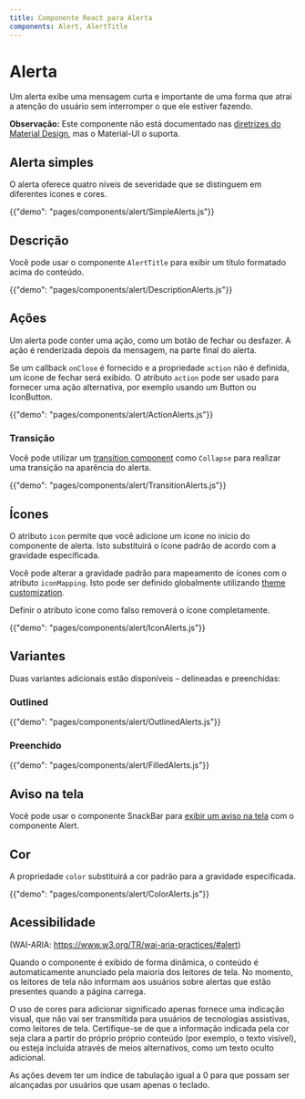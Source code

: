 ```yaml
---
title: Componente React para Alerta
components: Alert, AlertTitle
---
```


# Alerta

<p class="description">Um alerta exibe uma mensagem curta e importante de uma forma que atrai a atenção do usuário sem interromper o que ele estiver fazendo.</p>

**Observação:** Este componente não está documentado nas [diretrizes do Material Design](https://material.io/), mas o Material-UI o suporta.

## Alerta simples

O alerta oferece quatro níveis de severidade que se distinguem em diferentes ícones e cores.

{{"demo": "pages/components/alert/SimpleAlerts.js"}}

## Descrição

Você pode usar o componente `AlertTitle` para exibir um título formatado acima do conteúdo.

{{"demo": "pages/components/alert/DescriptionAlerts.js"}}

## Ações

Um alerta pode conter uma ação, como um botão de fechar ou desfazer. A ação é renderizada depois da mensagem, na parte final do alerta.

Se um callback `onClose` é fornecido e a propriedade `action` não é definida, um ícone de fechar será exibido. O atributo `action` pode ser usado para fornecer uma ação alternativa, por exemplo usando um Button ou IconButton.

{{"demo": "pages/components/alert/ActionAlerts.js"}}

### Transição

Você pode utilizar um [transition component](/components/transitions/) como `Collapse` para realizar uma transição na aparência do alerta.

{{"demo": "pages/components/alert/TransitionAlerts.js"}}

## Ícones

O atributo `icon` permite que você adicione um ícone no início do componente de alerta. Isto substituirá o ícone padrão de acordo com a gravidade especificada.

Você pode alterar a gravidade padrão para mapeamento de ícones com o atributo `iconMapping`. Isto pode ser definido globalmente utilizando [theme customization](/customization/globals/#default-props).

Definir o atributo ícone como falso removerá o ícone completamente.

{{"demo": "pages/components/alert/IconAlerts.js"}}

## Variantes

Duas variantes adicionais estão disponíveis – delineadas e preenchidas:

### Outlined

{{"demo": "pages/components/alert/OutlinedAlerts.js"}}

### Preenchido

{{"demo": "pages/components/alert/FilledAlerts.js"}}

## Aviso na tela

Você pode usar o componente SnackBar para [exibir um aviso na tela](/components/snackbars/#customized-snackbars) com o componente Alert.

## Cor

A propriedade `color` substituirá a cor padrão para a gravidade especificada.

{{"demo": "pages/components/alert/ColorAlerts.js"}}

## Acessibilidade

(WAI-ARIA: https://www.w3.org/TR/wai-aria-practices/#alert)

Quando o componente é exibido de forma dinâmica, o conteúdo é automaticamente anunciado pela maioria dos leitores de tela. No momento, os leitores de tela não informam aos usuários sobre alertas que estão presentes quando a página carrega.

O uso de cores para adicionar significado apenas fornece uma indicação visual, que não vai ser transmitida para usuários de tecnologias assistivas, como leitores de tela. Certifique-se de que a informação indicada pela cor seja clara a partir do próprio próprio conteúdo (por exemplo, o texto visível), ou esteja incluída através de meios alternativos, como um texto oculto adicional.

As ações devem ter um índice de tabulação igual a 0 para que possam ser alcançadas por usuários que usam apenas o teclado.
